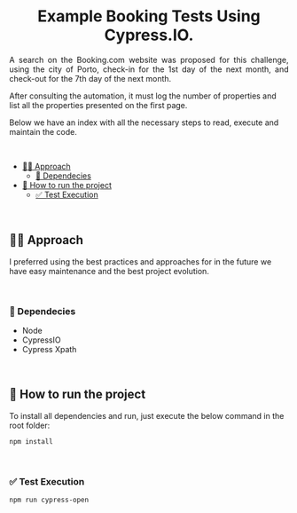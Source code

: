 
<h1 align="center"> 
    Example Booking Tests Using Cypress.IO.
</h1>

<p align="justify"> 
A search on the Booking.com website was proposed for this challenge, using the city of Porto, check-in for the 1st day of the next month, and check-out for the 7th day of the next month. 

After consulting the automation, it must log the number of properties and list all the properties presented on the first page.

Below we have an index with all the necessary steps to read, execute and maintain the code.
</p>

<br>

- [🖐🏻 Approach](#-approach)
  - [💾 Dependecies](#-dependecies)
- [📁 How to run the project](#-how-to-run-the-project)
  - [✅ Test Execution](#-test-execution)

<br>

## 🖐🏻 Approach

I preferred using the best practices and approaches for in the future we have easy maintenance and the best project evolution.

<br>

### 💾 Dependecies
- Node
- CypressIO
- Cypress Xpath

<br>

## 📁 How to run the project
To install all dependencies and run, just execute the below command in the root folder:
```sh
npm install
```

<br>

### ✅ Test Execution

```sh
npm run cypress-open
```
